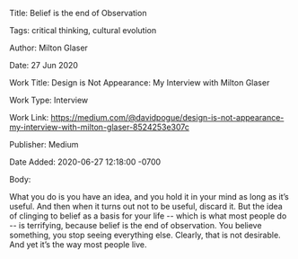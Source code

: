 Title:  Belief is the end of Observation

Tags:   critical thinking, cultural evolution

Author: Milton Glaser

Date:   27 Jun 2020

Work Title: Design is Not Appearance: My Interview with Milton Glaser

Work Type: Interview

Work Link: https://medium.com/@davidpogue/design-is-not-appearance-my-interview-with-milton-glaser-8524253e307c

Publisher: Medium

Date Added: 2020-06-27 12:18:00 -0700

Body: 

What you do is you have an idea, and you hold it in your mind as long as it’s useful. And then when it turns out not to be useful, discard it. But the idea of clinging to belief as a basis for your life -- which is what most people do -- is terrifying, because belief is the end of observation. You believe something, you stop seeing everything else. Clearly, that is not desirable. And yet it’s the way most people live.

